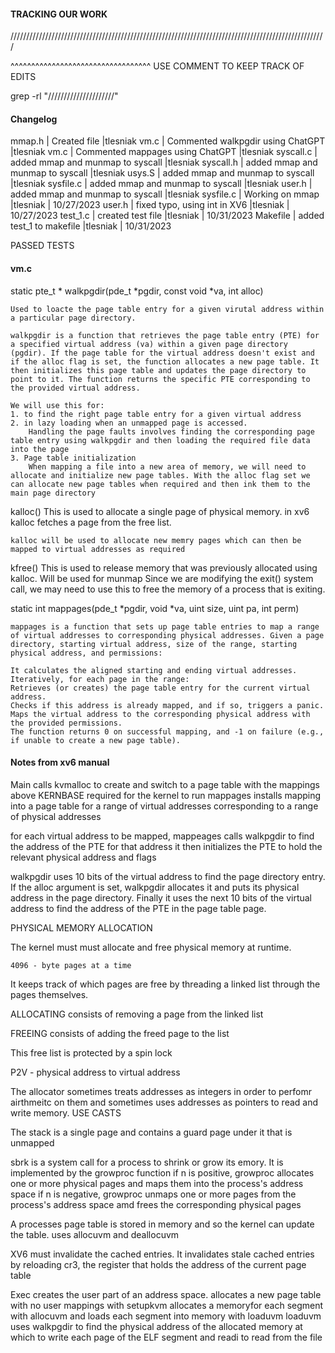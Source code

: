 #### TRACKING OUR WORK

////////////////////////////////////////////////////////////////////////////////////////////////////

^^^^^^^^^^^^^^^^^^^^^^^^^^^^^^^^^^
USE COMMENT TO KEEP TRACK OF EDITS

grep -rl "/////////////////////"


#### Changelog
mmap.h      |  Created file                         |tlesniak
vm.c        |  Commented walkpgdir using ChatGPT    |tlesniak
vm.c        |  Commented mappages using ChatGPT     |tlesniak
syscall.c   | added mmap and munmap to syscall      |tlesniak
syscall.h   | added mmap and munmap to syscall      |tlesniak
usys.S      | added mmap and munmap to syscall      |tlesniak
sysfile.c   | added mmap and munmap to syscall      |tlesniak
user.h      | added mmap and munmap to syscall      |tlesniak
sysfile.c   | Working on mmap                       |tlesniak   | 10/27/2023
user.h      | fixed typo, using int in XV6          |tlesniak   | 10/27/2023
test_1.c    | created test file                     |tlesniak   | 10/31/2023
Makefile    | added test_1 to makefile              |tlesniak   | 10/31/2023

PASSED TESTS 





#### vm.c

static pte_t * 
    walkpgdir(pde_t *pgdir, const void *va, int alloc)

    Used to loacte the page table entry for a given virutal address within a particular page directory. 
    
    walkpgdir is a function that retrieves the page table entry (PTE) for a specified virtual address (va) within a given page directory (pgdir). If the page table for the virtual address doesn't exist and if the alloc flag is set, the function allocates a new page table. It then initializes this page table and updates the page directory to point to it. The function returns the specific PTE corresponding to the provided virtual address.

    We will use this for:
    1. to find the right page table entry for a given virtual address
    2. in lazy loading when an unmapped page is accessed. 
        Handling the page faults involves finding the corresponding page table entry using walkpgdir and then loading the required file data into the page
    3. Page table initialization
        When mapping a file into a new area of memory, we will need to allocate and initialize new page tables. With the alloc flag set we can allocate new page tables when required and then ink them to the main page directory

kalloc()
    This is used to allocate a single page of physical memory. 
    in xv6 kalloc fetches a page from the free list. 
    
    kalloc will be used to allocate new memry pages which can then be mapped to virtual addresses as required


kfree()
    This is used to release memory that was previously allocated using kalloc.
    Will be used for munmap
    Since we are modifying the exit() system call, we may need to use this to free the memory of a process that is exiting.

static int
    mappages(pde_t *pgdir, void *va, uint size, uint pa, int perm)

    mappages is a function that sets up page table entries to map a range of virtual addresses to corresponding physical addresses. Given a page directory, starting virtual address, size of the range, starting physical address, and permissions:

    It calculates the aligned starting and ending virtual addresses.
    Iteratively, for each page in the range:
    Retrieves (or creates) the page table entry for the current virtual address.
    Checks if this address is already mapped, and if so, triggers a panic.
    Maps the virtual address to the corresponding physical address with the provided permissions.
    The function returns 0 on successful mapping, and -1 on failure (e.g., if unable to create a new page table).



#### Notes from xv6 manual

Main calls kvmalloc to create and switch to a page table with the mappings above KERNBASE required for the kernel to run
mappages installs mapping into a page table for a range of virtual addresses corresponding to a range of physical addresses

for each virtual address to be mapped, mappeages calls walkpgdir to find the address of the PTE for that address
it then initializes the PTE to hold the relevant physical address and flags

walkpgdir uses 10 bits of the virtual address to find the page directory entry. If the alloc argument is set, walkpgdir allocates it and puts its physical address in the page directory. Finally it uses the next 10 bits of the virtual address to find the address of the PTE in the page table page. 

PHYSICAL MEMORY ALLOCATION

The kernel must must allocate and free physical memory at runtime. 

    4096 - byte pages at a time

It keeps track of which pages are free by threading a linked list through the pages themselves. 

ALLOCATING
    consists of removing a page from the linked list

FREEING
    consists of adding the freed page to the list

This free list is protected by a spin lock

P2V - physical address to virtual address

The allocator sometimes treats addresses as integers in order to perfomr airthmeitc on them and sometimes uses addresses as pointers to read and write memory. 
USE CASTS

The stack is a single page and contains a guard page under it that is unmapped

sbrk is a system call for a process to shrink or grow its emory. 
It is implemented by the growproc function
    if n is positive, growproc allocates one or more physical pages and maps them into the process's address space
    if n is negative, growproc unmaps one or more pages from the process's address space amd frees the corresponding physical pages

A processes page table is stored in memory and so the kernel can update the table. 
    uses allocuvm and deallocuvm

XV6 must invalidate the cached entries. It invalidates stale cached entries by reloading cr3, the register that holds the address of the current page table

Exec creates the user part of an address space. 
    allocates a  new page table with no user mappings with setupkvm
    allocates a memoryfor each segment with allocuvm
    and loads each segment into memory with loaduvm
        loaduvm uses walkpgdir to find the physical address of the allocated memory at which to write each page
    of the ELF segment and readi to read from the file
    


